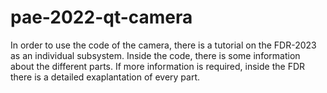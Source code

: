 # pae-2022-qt-camera
In order to use the code of the camera, there is a tutorial on the FDR-2023 as an individual subsystem.
Inside the code, there is some information about the different parts. If more information is required, 
inside the FDR there is a detailed exaplantation of every part.
